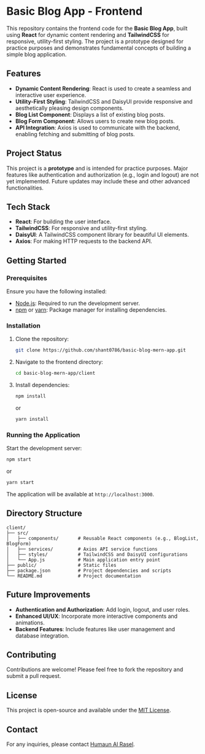 # Basic Blog App - Frontend

This repository contains the frontend code for the **Basic Blog App**, built using **React** for dynamic content rendering and **TailwindCSS** for responsive, utility-first styling. The project is a prototype designed for practice purposes and demonstrates fundamental concepts of building a simple blog application.

## Features
- **Dynamic Content Rendering**: React is used to create a seamless and interactive user experience.
- **Utility-First Styling**: TailwindCSS and DaisyUI provide responsive and aesthetically pleasing design components.
- **Blog List Component**: Displays a list of existing blog posts.
- **Blog Form Component**: Allows users to create new blog posts.
- **API Integration**: Axios is used to communicate with the backend, enabling fetching and submitting of blog posts.

## Project Status
This project is a **prototype** and is intended for practice purposes. Major features like authentication and authorization (e.g., login and logout) are not yet implemented. Future updates may include these and other advanced functionalities.

## Tech Stack
- **React**: For building the user interface.
- **TailwindCSS**: For responsive and utility-first styling.
- **DaisyUI**: A TailwindCSS component library for beautiful UI elements.
- **Axios**: For making HTTP requests to the backend API.

## Getting Started

### Prerequisites
Ensure you have the following installed:
- [Node.js](https://nodejs.org/): Required to run the development server.
- [npm](https://www.npmjs.com/) or [yarn](https://yarnpkg.com/): Package manager for installing dependencies.

### Installation
1. Clone the repository:
   ```bash
   git clone https://github.com/shant0786/basic-blog-mern-app.git
   ```

2. Navigate to the frontend directory:
   ```bash
   cd basic-blog-mern-app/client
   ```

3. Install dependencies:
   ```bash
   npm install
   ```
   or
   ```bash
   yarn install
   ```

### Running the Application
Start the development server:
```bash
npm start
```
or
```bash
yarn start
```

The application will be available at `http://localhost:3000`.

## Directory Structure
```
client/
├── src/
│   ├── components/       # Reusable React components (e.g., BlogList, BlogForm)
│   ├── services/         # Axios API service functions
│   ├── styles/           # TailwindCSS and DaisyUI configurations
│   └── App.js            # Main application entry point
├── public/               # Static files
├── package.json          # Project dependencies and scripts
└── README.md             # Project documentation
```

## Future Improvements
- **Authentication and Authorization**: Add login, logout, and user roles.
- **Enhanced UI/UX**: Incorporate more interactive components and animations.
- **Backend Features**: Include features like user management and database integration.

## Contributing
Contributions are welcome! Please feel free to fork the repository and submit a pull request.

## License
This project is open-source and available under the [MIT License](https://opensource.org/licenses/MIT).

## Contact
For any inquiries, please contact [Humaun Al Rasel](https://github.com/shant0786).

